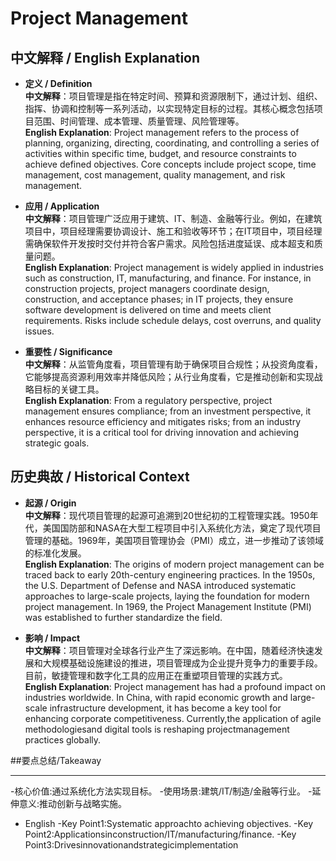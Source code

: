 # Project Management

## 中文解释 / English Explanation

* **定义 / Definition**  
  **中文解释**：项目管理是指在特定时间、预算和资源限制下，通过计划、组织、指挥、协调和控制等一系列活动，以实现特定目标的过程。其核心概念包括项目范围、时间管理、成本管理、质量管理、风险管理等。  
  **English Explanation**: Project management refers to the process of planning, organizing, directing, coordinating, and controlling a series of activities within specific time, budget, and resource constraints to achieve defined objectives. Core concepts include project scope, time management, cost management, quality management, and risk management.

* **应用 / Application**  
  **中文解释**：项目管理广泛应用于建筑、IT、制造、金融等行业。例如，在建筑项目中，项目经理需要协调设计、施工和验收等环节；在IT项目中，项目经理需确保软件开发按时交付并符合客户需求。风险包括进度延误、成本超支和质量问题。  
  **English Explanation**: Project management is widely applied in industries such as construction, IT, manufacturing, and finance. For instance, in construction projects, project managers coordinate design, construction, and acceptance phases; in IT projects, they ensure software development is delivered on time and meets client requirements. Risks include schedule delays, cost overruns, and quality issues.

* **重要性 / Significance**  
  **中文解释**：从监管角度看，项目管理有助于确保项目合规性；从投资角度看，它能够提高资源利用效率并降低风险；从行业角度看，它是推动创新和实现战略目标的关键工具。  
  **English Explanation**: From a regulatory perspective, project management ensures compliance; from an investment perspective, it enhances resource efficiency and mitigates risks; from an industry perspective, it is a critical tool for driving innovation and achieving strategic goals.

## 历史典故 / Historical Context

* **起源 / Origin**  
  **中文解释**：现代项目管理的起源可追溯到20世纪初的工程管理实践。1950年代，美国国防部和NASA在大型工程项目中引入系统化方法，奠定了现代项目管理的基础。1969年，美国项目管理协会（PMI）成立，进一步推动了该领域的标准化发展。  
  **English Explanation**: The origins of modern project management can be traced back to early 20th-century engineering practices. In the 1950s, the U.S. Department of Defense and NASA introduced systematic approaches to large-scale projects, laying the foundation for modern project management. In 1969, the Project Management Institute (PMI) was established to further standardize the field.

* **影响 / Impact**  
  **中文解释**：项目管理对全球各行业产生了深远影响。在中国，随着经济快速发展和大规模基础设施建设的推进，项目管理成为企业提升竞争力的重要手段。目前，敏捷管理和数字化工具的应用正在重塑项目管理的实践方式。  
  **English Explanation**: Project management has had a profound impact on industries worldwide. In China, with rapid economic growth and large-scale infrastructure development, it has become a key tool for enhancing corporate competitiveness. Currently,the application of agile methodologiesand digital tools is reshaping projectmanagement practices globally.

##要点总结/Takeaway

* * * * * * * * * * * * * * *
-核心价值:通过系统化方法实现目标。
-使用场景:建筑/IT/制造/金融等行业。
-延伸意义:推动创新与战略实施。

* English
-Key Point1:Systematic approachto achieving objectives.
-Key Point2:Applicationsinconstruction/IT/manufacturing/finance.
-Key Point3:Drivesinnovationandstrategicimplementation